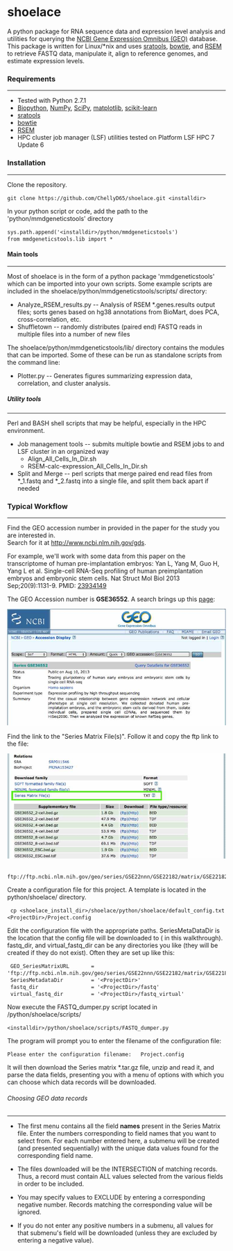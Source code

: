 # shoelace #

A python package for RNA sequence data and expression level analysis and utilities for querying the <a href="http://www.ncbi.nlm.nih.gov/geo/">NCBI Gene Expression Omnibus (GEO)</a> database.  This package is written for Linux/*nix and uses <a href="https://github.com/ncbi/sra-tools/wiki/Downloads">sratools</a>, <a href="http://bowtie-bio.sourceforge.net/index.shtml">bowtie</a>, and <a href="http://deweylab.biostat.wisc.edu/rsem/">RSEM</a> to retrieve FASTQ data, manipulate it, align to reference genomes, and estimate expression levels.

### Requirements
-------------------
* Tested with Python 2.7.1
* <a href="http://biopython.org/wiki/Main_Page">Biopython</a>, <a href="http://www.numpy.org/">NumPy</a>, <a href="http://www.scipy.org/">SciPy</a>, <a href="http://matplotlib.org/">matplotlib</a>, <a href="http://scikit-learn.org/">scikit-learn</a>
* <a href="https://github.com/ncbi/sra-tools/wiki/Downloads">sratools</a>
* <a href="http://bowtie-bio.sourceforge.net/index.shtml">bowtie</a>
* <a href="http://deweylab.biostat.wisc.edu/rsem/">RSEM</a>
* HPC cluster job manager (LSF) utilities tested on Platform LSF HPC 7 Update 6

### Installation
-------------------
Clone the repository.

    git clone https://github.com/ChellyD65/shoelace.git <installdir>

In your python script or code, add the path to the 'python/mmdgeneticstools' directory

    sys.path.append('<installdir>/python/mmdgeneticstools')
    from mmdgeneticstools.lib import *
    
#### Main tools
-------------------
Most of shoelace is in the form of a python package 'mmdgeneticstools' which can be imported into your own scripts.  Some example scripts are included in the shoelace/python/mmdgeneticstools/scripts/ directory:

* Analyze_RSEM_results.py -- Analysis of RSEM *.genes.results output files; sorts genes based on hg38 annotations from BioMart, does PCA, cross-correlation, etc.
* Shuffletown -- randomly distributes (paired end) FASTQ reads in multiple files into a number of new files

The shoelace/python/mmdgeneticstools/lib/ directory contains the modules that can be imported.  Some of these can be run as standalone scripts from the command line:

* Plotter.py -- Generates figures summarizing expression data, correlation, and cluster analysis.

##### Utility tools
-------------------
Perl and BASH shell scripts that may be helpful, especially in the HPC environment.

* Job management tools -- submits multiple bowtie and RSEM jobs to and LSF cluster in an organized way
    *  Align_All_Cells_In_Dir.sh
    *  RSEM-calc-expression_All_Cells_In_Dir.sh
* Split and Merge -- perl scripts that merge paired end read files from *_1.fastq and *_2.fastq into a single file, and split them back apart if needed


### Typical Workflow
-------------------
Find the GEO accession number in provided in the paper for the study you are interested in.  
Search for it at http://www.ncbi.nlm.nih.gov/gds.

For example, we'll work with some data from this paper on the transcriptome of human pre-implantation embryos: Yan L, Yang M, Guo H, Yang L et al. Single-cell RNA-Seq profiling of human preimplantation embryos and embryonic stem cells. Nat Struct Mol Biol 2013 Sep;20(9):1131-9. PMID: <a href="http://www.ncbi.nlm.nih.gov/pubmed/23934149">23934149</a>

The GEO Accession number is <b>GSE36552</b>.  A search brings up this <a href="http://www.ncbi.nlm.nih.gov/geo/query/acc.cgi?acc=GSE36552">page<a/>: 

<img src="docs/img/GEO_screenshot_1.jpg">

Find the link to the "Series Matrix File(s)". Follow it and copy the ftp link to the file:

<img src="docs/img/GEO_screenshot_2.jpg">

     ftp://ftp.ncbi.nlm.nih.gov/geo/series/GSE22nnn/GSE22182/matrix/GSE22182_series_matrix.txt.gz

Create a configuration file for this project.  A template is located in the python/shoelace/ directory.

     cp <shoelace_install_dir>/shoelace/python/shoelace/default_config.txt  <ProjectDir>/Project.config

Edit the configuration file with the appropriate paths.  SeriesMetaDataDir is the location that the config file will be downloaded to (<ProjectDir> in this walkthrough). fastq_dir, and virtual_fastq_dir can be any directories you like (they will be created if they do not exist). Often they are set up like this:

     GEO_SeriesMatrixURL       = 'ftp://ftp.ncbi.nlm.nih.gov/geo/series/GSE22nnn/GSE22182/matrix/GSE22182_series_matrix.txt.gz'
     SeriesMetadataDir         = '<ProjectDir>'
     fastq_dir                 = '<ProjectDir>/fastq'
     virtual_fastq_dir         = '<ProjectDir>/fastq_virtual'

Now execute the FASTQ_dumper.py script located in <installdir>/python/shoelace/scripts/

    <installdir>/python/shoelace/scripts/FASTQ_dumper.py

The program will prompt you to enter the filename of the configuration file:

    Please enter the configuration filename:   Project.config 

It will then download the Series matrix *.tar.gz file, unzip and read it, and parse the data fields, presenting you with a menu of options with which you can choose which data records will be downloaded.

###### Choosing GEO data records
-------------------
* The first menu contains all the field <b>names</b> present in the Series Matrix file.  Enter the numbers corresponding to field names that you want to select from.  For each number entered here, a submenu will be created (and presented sequentially) with the unique data values found for the corresponding field name.

* The files downloaded will be the INTERSECTION of matching records.  Thus, a record must contain ALL values selected from the various fields in order to be included.

* You may specify values to EXCLUDE by entering a corresponding negative number.  Records matching the corresponding value will be ignored.

* If you do not enter any positive numbers in a submenu, all values for that submenu's field will be downloaded (unless they are excluded by entering a negative value).

